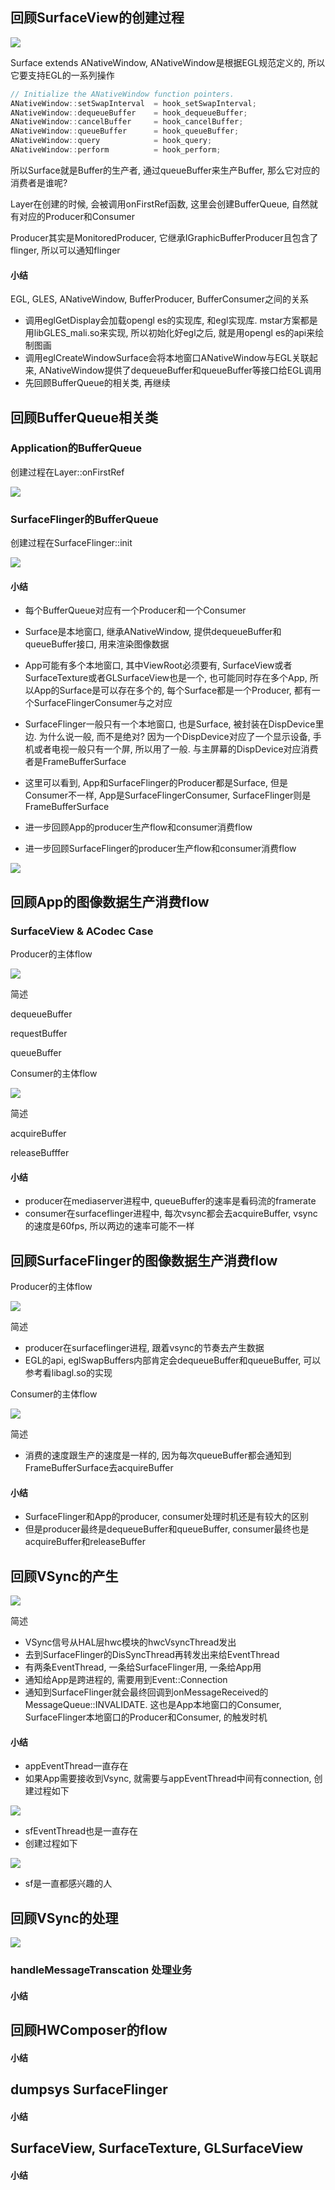

## 回顾SurfaceView的创建过程



<img src="./data/createSurface.png" style="zoom:100%">



Surface extends ANativeWindow, ANativeWindow是根据EGL规范定义的, 所以它要支持EGL的一系列操作

```c
// Initialize the ANativeWindow function pointers.
ANativeWindow::setSwapInterval  = hook_setSwapInterval;
ANativeWindow::dequeueBuffer    = hook_dequeueBuffer;
ANativeWindow::cancelBuffer     = hook_cancelBuffer;
ANativeWindow::queueBuffer      = hook_queueBuffer;
ANativeWindow::query            = hook_query;
ANativeWindow::perform          = hook_perform;
```

所以Surface就是Buffer的生产者, 通过queueBuffer来生产Buffer, 那么它对应的消费者是谁呢?



Layer在创建的时候, 会被调用onFirstRef函数, 这里会创建BufferQueue, 自然就有对应的Producer和Consumer

Producer其实是MonitoredProducer, 它继承IGraphicBufferProducer且包含了flinger, 所以可以通知flinger



#### 小结

EGL, GLES,  ANativeWindow, BufferProducer, BufferConsumer之间的关系 

* 调用eglGetDisplay会加载opengl es的实现库, 和egl实现库. mstar方案都是用libGLES_mali.so来实现, 所以初始化好egl之后, 就是用opengl es的api来绘制图画
* 调用eglCreateWindowSurface会将本地窗口ANativeWindow与EGL关联起来, ANativeWindow提供了dequeueBuffer和queueBuffer等接口给EGL调用
* 先回顾BufferQueue的相关类, 再继续



## 回顾BufferQueue相关类

### Application的BufferQueue

创建过程在Layer::onFirstRef

<img src="./data/bufferqueue-app-ascii.png" style="zoom:100%">





### SurfaceFlinger的BufferQueue

创建过程在SurfaceFlinger::init

<img src="./data/bufferqueue-sf-ascii.png" style="zoom:100%">



#### 小结

* 每个BufferQueue对应有一个Producer和一个Consumer

* Surface是本地窗口, 继承ANativeWindow, 提供dequeueBuffer和queueBuffer接口, 用来渲染图像数据

* App可能有多个本地窗口, 其中ViewRoot必须要有, SurfaceView或者SurfaceTexture或者GLSurfaceView也是一个, 也可能同时存在多个App, 所以App的Surface是可以存在多个的, 每个Surface都是一个Producer, 都有一个SurfaceFlingerConsumer与之对应

* SurfaceFlinger一般只有一个本地窗口, 也是Surface, 被封装在DispDevice里边. 为什么说一般, 而不是绝对? 因为一个DispDevice对应了一个显示设备, 手机或者电视一般只有一个屏, 所以用了一般. 与主屏幕的DispDevice对应消费者是FrameBufferSurface

* 这里可以看到, App和SurfaceFlinger的Producer都是Surface, 但是Consumer不一样, App是SurfaceFlingerConsumer, SurfaceFlinger则是FrameBufferSurface

* 进一步回顾App的producer生产flow和consumer消费flow
* 进一步回顾SurfaceFlinger的producer生产flow和consumer消费flow

<img src="./data/bufferqueue.png" style="zoom:100%">





## 回顾App的图像数据生产消费flow

### SurfaceView & ACodec Case

Producer的主体flow

<img src="./data/app-surface-producer.png" style="zoom:100%">



简述

dequeueBuffer



requestBuffer

queueBuffer



Consumer的主体flow

<img src="./data/app-SurfaceFlingerConsumer-consumer.png" style="zoom:100%">



简述

acquireBuffer

releaseBufffer



#### 小结

* producer在mediaserver进程中, queueBuffer的速率是看码流的framerate
* consumer在surfaceflinger进程中, 每次vsync都会去acquireBuffer, vsync的速度是60fps, 所以两边的速率可能不一样





## 回顾SurfaceFlinger的图像数据生产消费flow

Producer的主体flow

<img src="./data/sf-DisplayDevice-producer.png" style="zoom:100%">

简述

* producer在surfaceflinger进程, 跟着vsync的节奏去产生数据
* EGL的api, eglSwapBuffers内部肯定会dequeueBuffer和queueBuffer, 可以参考看libagl.so的实现





Consumer的主体flow

<img src="./data/sf-FramebufferSurface-consumer.png" style="zoom:100%">

  简述

* 消费的速度跟生产的速度是一样的, 因为每次queueBuffer都会通知到FrameBufferSurface去acquireBuffer



#### 小结

* SurfaceFlinger和App的producer, consumer处理时机还是有较大的区别
* 但是producer最终是dequeueBuffer和queueBuffer, consumer最终也是acquireBuffer和releaseBuffer



## 回顾VSync的产生

<img src="./data/vsync-ascii.png" style="zoom:100%">



简述

* VSync信号从HAL层hwc模块的hwcVsyncThread发出
* 去到SurfaceFlinger的DisSyncThread再转发出来给EventThread
* 有两条EventThread, 一条给SurfaceFlinger用, 一条给App用
* 通知给App是跨进程的, 需要用到Event::Connection
* 通知到SurfaceFlinger就会最终回调到onMessageReceived的MessageQueue::INVALIDATE. 这也是App本地窗口的Consumer, SurfaceFlinger本地窗口的Producer和Consumer, 的触发时机



#### 小结

* appEventThread一直存在
* 如果App需要接收到Vsync, 就需要与appEventThread中间有connection, 创建过程如下

<img src="./data/app-connection-eventthread.png" style="zoom:100%">



* sfEventThread也是一直存在
* 创建过程如下

<img src="./data/sf-connection-eventthread.png" style="zoom:100%">

* sf是一直都感兴趣的人





## 回顾VSync的处理

<img src="./data/vsync-handle-begin.png" style="zoom:100%">

### handleMessageTranscation 处理业务







#### 小结



## 回顾HWComposer的flow





#### 小结



## dumpsys SurfaceFlinger



#### 小结





## SurfaceView, SurfaceTexture, GLSurfaceView



#### 小结
